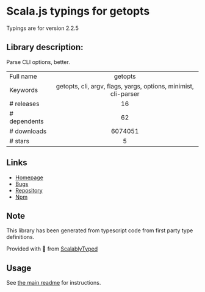 
# Scala.js typings for getopts

Typings are for version 2.2.5

## Library description:
Parse CLI options, better.

|                    |                 |
| ------------------ | :-------------: |
| Full name          | getopts |
| Keywords           | getopts, cli, argv, flags, yargs, options, minimist, cli-parser |
| # releases         | 16 |
| # dependents       | 62 |
| # downloads        | 6074051 |
| # stars            | 5 |

## Links
- [Homepage](https://github.com/jorgebucaran/getopts#readme)
- [Bugs](https://github.com/jorgebucaran/getopts/issues)
- [Repository](https://github.com/jorgebucaran/getopts)
- [Npm](https://www.npmjs.com/package/getopts)
    


## Note
This library has been generated from typescript code from first party type definitions.

Provided with :purple_heart: from [ScalablyTyped](https://github.com/oyvindberg/ScalablyTyped)

## Usage
See [the main readme](../../readme.md) for instructions.


